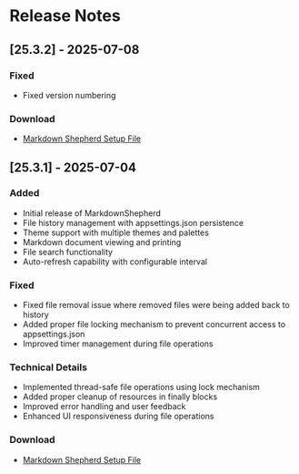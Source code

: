 # Release Notes

## [25.3.2] - 2025-07-08

### Fixed
- Fixed version numbering

### Download
- [Markdown Shepherd Setup File](https://github.com/netizenk/MarkdownShepherd/tree/main/Releases/MarkdownShepherdSetup-25.3.2)

## [25.3.1] - 2025-07-04

### Added
- Initial release of MarkdownShepherd
- File history management with appsettings.json persistence
- Theme support with multiple themes and palettes
- Markdown document viewing and printing
- File search functionality
- Auto-refresh capability with configurable interval

### Fixed
- Fixed file removal issue where removed files were being added back to history
- Added proper file locking mechanism to prevent concurrent access to appsettings.json
- Improved timer management during file operations

### Technical Details
- Implemented thread-safe file operations using lock mechanism
- Added proper cleanup of resources in finally blocks
- Improved error handling and user feedback
- Enhanced UI responsiveness during file operations 

### Download
- [Markdown Shepherd Setup File](https://github.com/netizenk/MarkdownShepherd/tree/main/Releases/MarkdownShepherdSetup-25.3.1)
